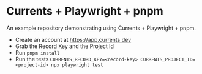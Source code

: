 # Currents + Playwright + pnpm

An example repository demonstrating using Currents + Playwright + pnpm.

- Create an account at https://app.currents.dev
- Grab the Record Key and the Project Id
- Run `pnpm install`
- Run the tests `CURRENTS_RECORD_KEY=<record-key> CURRENTS_PROJECT_ID=<project-id> npx playwright test`
